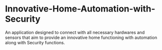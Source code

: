 # Innovative-Home-Automation-with-Security
An application designed to connect with all necessary hardwares and sensors that aim to provide an innovative home functioning with automation along with Security functions.
